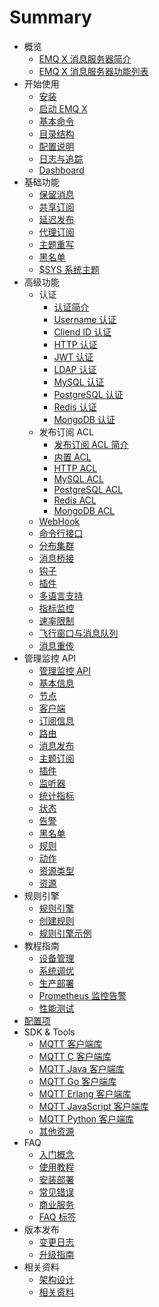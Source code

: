 # Summary

* 概览
  * [EMQ X 消息服务器简介](introduction.md)
  * [EMQ X 消息服务器功能列表](introduction/checklist.md)
* 开始使用
  * [安装](getting-started/installation.md)
  * [启动 EMQ X](getting-started/start.md)
  * [基本命令](using-emqx/command-line.md)
  * [目录结构](using-emqx/directory.md)
  * [配置说明](using-emqx/config.md)
  * [日志与追踪](using-emqx/log.md)
  * [Dashboard](using-emqx/dashboard-ee.md)
* 基础功能
  * [保留消息](advanced/retained.md)
  * [共享订阅](advanced/shared-subscriptions.md)
  * [延迟发布](advanced/delay-publish.md)
  * [代理订阅](advanced/proxy-subscriptions.md)
  * [主题重写](advanced/topic-rewrite.md)
  * [黑名单](advanced/blacklist.md)
  * [$SYS 系统主题](advanced/system-topic.md)
* 高级功能
  * 认证
    * [认证简介](advanced/auth.md)
    * [Username 认证](advanced/auth-username.md)
    * [Cliend ID 认证](advanced/auth-clientid.md)
    * [HTTP 认证](advanced/auth-http.md)
    * [JWT 认证](advanced/auth-jwt.md)
    * [LDAP 认证](advanced/auth-ldap.md)
    * [MySQL 认证](advanced/auth-mysql.md)
    * [PostgreSQL 认证](advanced/auth-postgresql.md)
    * [Redis 认证](advanced/auth-redis.md)
    * [MongoDB 认证](advanced/auth-mongodb.md)
  * 发布订阅 ACL
    * [发布订阅 ACL 简介](advanced/acl.md)
    * [内置 ACL](advanced/acl-file.md)
    * [HTTP ACL](advanced/acl-http.md)
    * [MySQL ACL](advanced/acl-mysql.md)
    * [PostgreSQL ACL](advanced/acl-postgres.md)
    * [Redis ACL](advanced/acl-redis.md)
    * [MongoDB ACL](advanced/acl-mongodb.md)
  * [WebHook](advanced/webhook.md)
  * [命令行接口](advanced/cli.md)
  * [分布集群](advanced/cluster.md)
  * [消息桥接](advanced/bridge.md)
  * [钩子](advanced/hooks.md)
  * [插件](advanced/plugins.md)
  * [多语言支持](advanced/multiple-language-support.md)
  * [指标监控](advanced/metrics-and-stats.md)
  * [速率限制](advanced/rate-limit.md)
  * [飞行窗口与消息队列](advanced/inflight-window-and-message-queue.md)
  * [消息重传](advanced/retransmission.md)
* 管理监控 API
  * [管理监控 API](advanced/http-api.md)
  * [基本信息](./advanced/http-api.md#endpoint-brokers)
  * [节点](./advanced/http-api.md#endpoint-nodes)
  * [客户端](./advanced/http-api.md#endpoint-clients)
  * [订阅信息](./advanced/http-api.md#endpoint-subscriptions)
  * [路由](./advanced/http-api.md#endpoint-routes)
  * [消息发布](./advanced/http-api.md#endpoint-publish)
  * [主题订阅](./advanced/http-api.md#endpoint-subscribe)
  * [插件](./advanced/http-api.md#endpoint-plugins)
  * [监听器](./advanced/http-api.md#endpoint-listeners)
  * [统计指标](./advanced/http-api.md#endpoint-metrics)
  * [状态](./advanced/http-api.md#endpoint-stats)
  * [告警](./advanced/http-api.md#endpoint-alarms)
  * [黑名单](./advanced/http-api.md#endpoint-banned)
  * [规则](./advanced/http-api.md#endpoint-rules)
  * [动作](./advanced/http-api.md#endpoint-actions)
  * [资源类型](./advanced/http-api.md#endpoint-resource-types)
  * [资源](./advanced/http-api.md#endpoint-resources)
* 规则引擎
  * [规则引擎](advanced/rule-engine.md)
  * [创建规则](advanced/rule-examples.md)
  * [规则引擎示例](advanced/rule-use-guide.md)
* 教程指南
  * [设备管理](tutorial/device-management.md)
  * [系统调优](tutorial/turn.md)
  * [生产部署](tutorial/deploy.md)
  * [Prometheus 监控告警](tutorial/prometheus.md)
  * [性能测试](tutorial/benchmark.md)
* [配置项](configuration/configuration.md)
* SDK & Tools
  * [MQTT 客户端库](development/client.md)
  * [MQTT C 客户端库](development/c.md)
  * [MQTT Java 客户端库](development/java.md)
  * [MQTT Go 客户端库](development/go.md)
  * [MQTT Erlang 客户端库](development/erlang.md)
  * [MQTT JavaScript 客户端库](development/javascript.md)
  * [MQTT Python 客户端库](development/python.md)
  * [其他资源](development/resource.md)
* FAQ
  * [入门概念](faq/faq.md)
  * [使用教程](faq/use-guide.md)
  * [安装部署](faq/deployment.md)
  * [常见错误](faq/error.md)
  * [商业服务](faq/enterprise.md)
  * [FAQ 标签](faq/tags.md)
* 版本发布
  * [变更日志](changes/changes.md)
  * [升级指南](changes/upgrade.md)
* 相关资料
  * [架构设计](design/design.md)
  * [相关资料](awesome/awesome.md)

